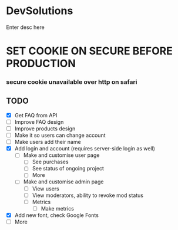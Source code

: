 # DevSolutions

Enter desc here

# SET COOKIE ON SECURE BEFORE PRODUCTION
### secure cookie unavailable over http on safari

## TODO
- [x] Get FAQ from API
- [ ] Improve FAQ design
- [ ] Improve products design
- [ ] Make it so users can change account
- [ ] Make users add their name
- [x] Add login and account (requires server-side login as well)
    - [ ] Make and customise user page
        - [ ] See purchases
        - [ ] See status of ongoing project
        - [ ] More
    - [ ] Make and customise admin page
        - [ ] View users
        - [ ] View moderators, ability to revoke mod status
        - [ ] Metrics
            - [ ] Make metrics
- [x] Add new font, check Google Fonts
- [ ] More